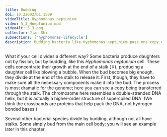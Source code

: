 ```yaml
---
title: Budding
doi: 10.22002/D1.1509
videoTitle: Hyphomonas neptunium
video: 5_3_Hneptunium.mp4
videoAlt: 5_3.png
collector: Jian Shi
subsections: ['hyphomonas-lifecycle']
description: Budding bacteria like Hyphomonas neptunium pass one copy of their chromosomes through a narrow stalk in preparation for division
---
```


What if your cell divides a different way? Some bacteria produce daughters not by fission, but by budding, like this *Hyphomonas neptunium* cell. These cells concentrate their growth at the end of a stalk (⇩), producing a daughter cell like blowing a bubble. When the bud becomes big enough, they divide at the end of the stalk to release it. First, though, they have to make sure all the necessary components make it into the bud. The process is most dramatic for the genome; here you can see a copy being transferred through the stalk. The chromosome here resembles a double-stranded DNA helix, but it is actually a higher-order structure of supercoiled DNA. (We think the crossbands are proteins that help pack the DNA, not hydrogen-bonded bases.)

Several other bacterial species divide by budding, although not all have stalks. Some simply bud from the main cell body; you will see an example later in this chapter.

